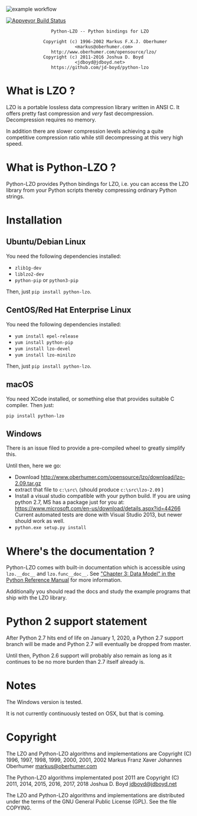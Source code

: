 ![example workflow](https://github.com/jd-boyd/python-lzo/actions/workflows/tests.yaml/badge.svg)

[![Appveyor Build Status](https://ci.appveyor.com/api/projects/status/github/jd-boyd/python-lzo?svg=true)](https://ci.appveyor.com/project/jd-boyd/python-lzo/branch/master)

```
                 Python-LZO -- Python bindings for LZO

              Copyright (c) 1996-2002 Markus F.X.J. Oberhumer
                          <markus@oberhumer.com>
                 http://www.oberhumer.com/opensource/lzo/
              Copyright (c) 2011-2016 Joshua D. Boyd
                          <jdboyd@jdboyd.net>
                 https://github.com/jd-boyd/python-lzo
```

# What is LZO ?


LZO is a portable lossless data compression library written in ANSI C.
It offers pretty fast compression and *very* fast decompression.
Decompression requires no memory.

In addition there are slower compression levels achieving a quite
competitive compression ratio while still decompressing at
this very high speed.


# What is Python-LZO ?

Python-LZO provides Python bindings for LZO, i.e. you can access
the LZO library from your Python scripts thereby compressing ordinary
Python strings.


# Installation

## Ubuntu/Debian Linux

You need the following dependencies installed:
* `zlib1g-dev`
* `liblzo2-dev`
* `python-pip` or `python3-pip`

Then, just `pip install python-lzo`.

## CentOS/Red Hat Enterprise Linux

You need the following dependencies installed:

* `yum install epel-release`
* `yum install python-pip`
* `yum install lzo-devel`
* `yum install lzo-minilzo`

Then, just `pip install python-lzo`.

## macOS

You need XCode installed, or something else that provides suitable C
compiler.  Then just:

`pip install python-lzo`

## Windows

There is an issue filed to provide a pre-compiled wheel to greatly
simplify this.

Until then, here we go:
* Download http://www.oberhumer.com/opensource/lzo/download/lzo-2.09.tar.gz
* extract that file to `c:\src\` (should produce `c:\src\lzo-2.09` )
* Install a visual studio compatible with your python build.  If you are using
  python 2.7, MS has a package just for you at: https://www.microsoft.com/en-us/download/details.aspx?id=44266
  Current automated tests are done with Visual Studio 2013, but newer should work as well.
* `python.exe setup.py install`

# Where's the documentation ?

Python-LZO comes with built-in documentation which is accessible
using `lzo.__doc__` and `lzo.func__doc__`. See ["Chapter 3: Data Model"
in the Python Reference Manual](https://docs.python.org/3.6/reference/datamodel.html) for more information.

Additionally you should read the docs and study the example
programs that ship with the LZO library.

# Python 2 support statement

After Python 2.7 hits end of life on January 1, 2020, a Python 2.7
support branch will be made and Python 2.7 will eventually be dropped
from master.

Until then, Python 2.6 support will probably also remain as long as it
continues to be no more burden than 2.7 itself already is.

# Notes

The Windows version is tested.

It is not currently continuously tested on OSX, but that is coming.

# Copyright

The LZO and Python-LZO algorithms and implementations are
Copyright (C) 1996, 1997, 1998, 1999, 2000, 2001, 2002
Markus Franz Xaver Johannes Oberhumer <markus@oberhumer.com>

The Python-LZO algorithms implementated post 2011 are
Copyright (C) 2011, 2014, 2015, 2016, 2017, 2018
Joshua D. Boyd <jdboyd@jdboyd.net>

The LZO and Python-LZO algorithms and implementations are distributed under
the terms of the GNU General Public License (GPL).  See the file COPYING.
